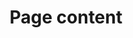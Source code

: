---
template: ComponentGroup
title: Page content
intro: Intro
slug: components/web/pagecontent.md

---